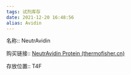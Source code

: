 ```yaml
---
tags: 试剂库存
date: 2021-12-20 16:48:56
alias: Avidin
---
```


名称:: NeutrAvidin

购买链接:: [NeutrAvidin Protein (thermofisher.cn)](https://www.thermofisher.cn/order/catalog/product/31000?SID=srch-hj-31000#/31000?SID=srch-hj-31000)

存放位置:: T4F

